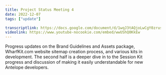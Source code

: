 ```yaml
---
title: Project Status Meeting 4
date: 2022-12-07
tags: ["update"]

transcriptlink: https://docs.google.com/document/d/1wqJ3tAQjoLwCgY0zrusHDh7GoH1PmiUJwxUEnud5mEQ/edit?usp=share_link
videolink: https://www.youtube-nocookie.com/embed/wwUShQ0KkEw
---
```


Progress updates on the Brand Guidelines and Assets package, WharfKit.com website sitemap creation process, and various kits in development. The second half is a deeper dive in to the Session Kit progress and discussion of making it easily understandable for new Antelope developers.
